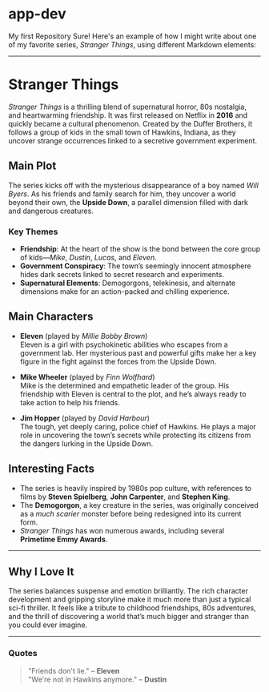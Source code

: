 # app-dev
My first Repository
Sure! Here's an example of how I might write about one of my favorite series, *Stranger Things*, using different Markdown elements:

---

# **Stranger Things**  
*Stranger Things* is a thrilling blend of supernatural horror, 80s nostalgia, and heartwarming friendship. It was first released on Netflix in **2016** and quickly became a cultural phenomenon. Created by the Duffer Brothers, it follows a group of kids in the small town of Hawkins, Indiana, as they uncover strange occurrences linked to a secretive government experiment.

## **Main Plot**
The series kicks off with the mysterious disappearance of a boy named *Will Byers*. As his friends and family search for him, they uncover a world beyond their own, the **Upside Down**, a parallel dimension filled with dark and dangerous creatures.

### **Key Themes**  
- **Friendship**: At the heart of the show is the bond between the core group of kids—*Mike*, *Dustin*, *Lucas*, and *Eleven*.  
- **Government Conspiracy**: The town’s seemingly innocent atmosphere hides dark secrets linked to secret research and experiments.
- **Supernatural Elements**: Demogorgons, telekinesis, and alternate dimensions make for an action-packed and chilling experience.

## **Main Characters**

- **Eleven** (played by *Millie Bobby Brown*)  
  Eleven is a girl with psychokinetic abilities who escapes from a government lab. Her mysterious past and powerful gifts make her a key figure in the fight against the forces from the Upside Down.

- **Mike Wheeler** (played by *Finn Wolfhard*)  
  Mike is the determined and empathetic leader of the group. His friendship with Eleven is central to the plot, and he’s always ready to take action to help his friends.

- **Jim Hopper** (played by *David Harbour*)  
  The tough, yet deeply caring, police chief of Hawkins. He plays a major role in uncovering the town’s secrets while protecting its citizens from the dangers lurking in the Upside Down.

## **Interesting Facts**
- The series is heavily inspired by 1980s pop culture, with references to films by **Steven Spielberg**, **John Carpenter**, and **Stephen King**.
- The **Demogorgon**, a key creature in the series, was originally conceived as a *much scarier* monster before being redesigned into its current form.
- *Stranger Things* has won numerous awards, including several **Primetime Emmy Awards**.

---

## **Why I Love It**  
The series balances suspense and emotion brilliantly. The rich character development and gripping storyline make it much more than just a typical sci-fi thriller. It feels like a tribute to childhood friendships, 80s adventures, and the thrill of discovering a world that’s much bigger and stranger than you could ever imagine.

---

### **Quotes**
> "Friends don't lie." – **Eleven**  
> "We're not in Hawkins anymore." – **Dustin**




